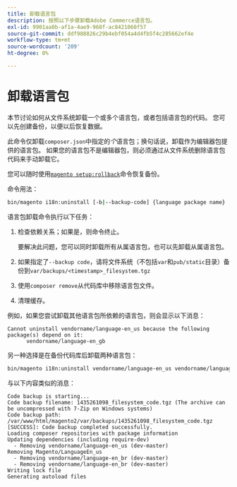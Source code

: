 ```yaml
---
title: 卸载语言包
description: 按照以下步骤卸载Adobe Commerce语言包。
exl-id: 9901aa0b-af1a-4ae9-968f-ac8421060f57
source-git-commit: ddf988826c29b4ebf054a4d4fb5f4c285662ef4e
workflow-type: tm+mt
source-wordcount: '209'
ht-degree: 0%

---
```


# 卸载语言包

本节讨论如何从文件系统卸载一个或多个语言包，或者包括语言包的代码。 您可以先创建备份，以便以后恢复数据。

此命令仅卸载`composer.json`中指定的&#x200B;*个*&#x200B;语言包；换句话说，卸载作为编辑器包提供的语言包。 如果您的语言包不是编辑器包，则必须通过从文件系统删除语言包代码来手动卸载它。

您可以随时使用[`magento setup:rollback`](uninstall-modules.md#roll-back-the-file-system-database-or-media-files)命令恢复备份。

命令用法：

```bash
bin/magento i18n:uninstall [-b|--backup-code] {language package name} ... {language package name}
```

语言包卸载命令执行以下任务：

1. 检查依赖关系；如果是，则命令终止。

   要解决此问题，您可以同时卸载所有从属语言包，也可以先卸载从属语言包。

1. 如果指定了`--backup code`，请将文件系统（不包括`var`和`pub/static`目录）备份到`var/backups/<timestamp>_filesystem.tgz`
1. 使用`composer remove`从代码库中移除语言包文件。
1. 清理缓存。

例如，如果您尝试卸载其他语言包所依赖的语言包，则会显示以下消息：

```terminal
Cannot uninstall vendorname/language-en_us because the following package(s) depend on it:
      vendorname/language-en_gb
```

另一种选择是在备份代码库后卸载两种语言包：

```bash
bin/magento i18n:uninstall vendorname/language-en_us vendorname/language-en_gb --backup-code
```

与以下内容类似的消息：

```terminal
Code backup is starting...
Code backup filename: 1435261098_filesystem_code.tgz (The archive can be uncompressed with 7-Zip on Windows systems)
Code backup path: /var/www/html/magento2/var/backups/1435261098_filesystem_code.tgz
[SUCCESS]: Code backup completed successfully.
Loading composer repositories with package information
Updating dependencies (including require-dev)
  - Removing vendorname/language-en_us (dev-master)
Removing Magento/LanguageEn_us
  - Removing vendorname/language-en_br (dev-master)
  - Removing vendorname/language-en_br (dev-master)
Writing lock file
Generating autoload files
```
